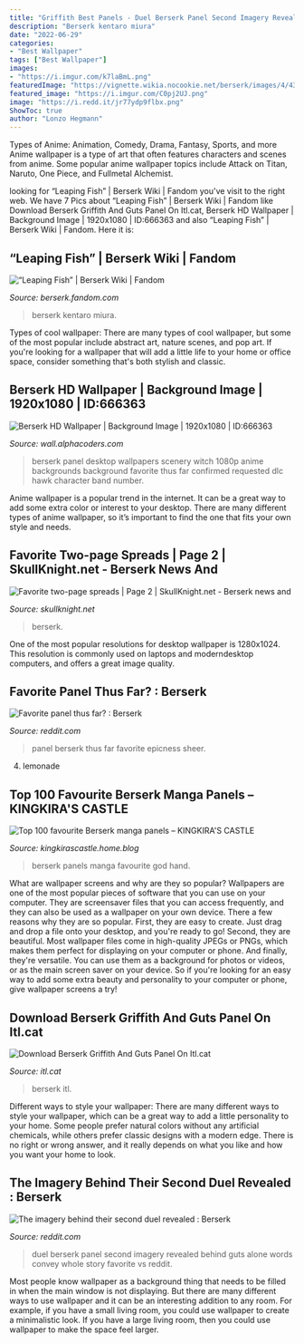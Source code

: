 ```yaml
---
title: "Griffith Best Panels - Duel Berserk Panel Second Imagery Revealed Behind Guts Alone Words Convey Whole Story Favorite Vs Reddit"
description: "Berserk kentaro miura"
date: "2022-06-29"
categories:
- "Best Wallpaper"
tags: ["Best Wallpaper"]
images:
- "https://i.imgur.com/k7laBmL.png"
featuredImage: "https://vignette.wikia.nocookie.net/berserk/images/4/43/Manga_Episode_166.png/revision/latest?cb=20170617145326"
featured_image: "https://i.imgur.com/C0pj2UJ.png"
image: "https://i.redd.it/jr77ydp9flbx.png"
ShowToc: true
author: "Lonzo Hegmann"
---
```



Types of Anime: Animation, Comedy, Drama, Fantasy, Sports, and more
Anime wallpaper is a type of art that often features characters and scenes from anime. Some popular anime wallpaper topics include Attack on Titan, Naruto, One Piece, and Fullmetal Alchemist.

	

		
looking for “Leaping Fish” | Berserk Wiki | Fandom you've visit to the right web. We have 7 Pics about “Leaping Fish” | Berserk Wiki | Fandom like Download Berserk Griffith And Guts Panel On Itl.cat, Berserk HD Wallpaper | Background Image | 1920x1080 | ID:666363 and also “Leaping Fish” | Berserk Wiki | Fandom. Here it is:
		
    
## “Leaping Fish” | Berserk Wiki | Fandom

<img loading=lazy src="https://vignette.wikia.nocookie.net/berserk/images/4/43/Manga_Episode_166.png/revision/latest?cb=20170617145326" onerror="this.onerror=null;this.src='https://tse2.mm.bing.net/th?id=OIP.Vv3-LqF_kSSu97BSAoDzYgHaLL&amp;pid=15.1';" alt="“Leaping Fish” | Berserk Wiki | Fandom">

_Source: berserk.fandom.com_

>berserk kentaro miura. 

	

Types of cool wallpaper:
There are many types of cool wallpaper, but some of the most popular include abstract art, nature scenes, and pop art. If you're looking for a wallpaper that will add a little life to your home or office space, consider something that's both stylish and classic.

    
## Berserk HD Wallpaper | Background Image | 1920x1080 | ID:666363

<img loading=lazy src="https://images8.alphacoders.com/666/666363.jpg" onerror="this.onerror=null;this.src='https://tse3.mm.bing.net/th?id=OIP.dzaLzFElF0oMTbbOU-X39gHaEK&amp;pid=15.1';" alt="Berserk HD Wallpaper | Background Image | 1920x1080 | ID:666363">

_Source: wall.alphacoders.com_

>berserk panel desktop wallpapers scenery witch 1080p anime backgrounds background favorite thus far confirmed requested dlc hawk character band number. 

	

Anime wallpaper is a popular trend in the internet. It can be a great way to add some extra color or interest to your desktop. There are many different types of anime wallpaper, so it’s important to find the one that fits your own style and needs.

    
## Favorite Two-page Spreads | Page 2 | SkullKnight.net - Berserk News And

<img loading=lazy src="https://i.imgur.com/C0pj2UJ.png" onerror="this.onerror=null;this.src='https://tse4.mm.bing.net/th?id=OIP._-08yzbFtjrxedFn-Vl8GQHaFR&amp;pid=15.1';" alt="Favorite two-page spreads | Page 2 | SkullKnight.net - Berserk news and">

_Source: skullknight.net_

>berserk. 

	

One of the most popular resolutions for desktop wallpaper is 1280x1024. This resolution is commonly used on laptops and moderndesktop computers, and offers a great image quality.

    
## Favorite Panel Thus Far? : Berserk

<img loading=lazy src="https://i.imgur.com/k7laBmL.png" onerror="this.onerror=null;this.src='https://tse4.mm.bing.net/th?id=OIP.JPqbl3b6eLBsC8Buu2_k-wHaFH&amp;pid=15.1';" alt="Favorite panel thus far? : Berserk">

_Source: reddit.com_

>panel berserk thus far favorite epicness sheer. 

	

4. lemonade 

    
## Top 100 Favourite Berserk Manga Panels – KINGKIRA&#039;S CASTLE

<img loading=lazy src="https://kingkirascastlehome.files.wordpress.com/2019/05/82.jpg?w=525" onerror="this.onerror=null;this.src='https://tse4.mm.bing.net/th?id=OIP.5QXKAydNKNuEiyXLEts9JgHaFb&amp;pid=15.1';" alt="Top 100 favourite Berserk manga panels – KINGKIRA&#039;S CASTLE">

_Source: kingkirascastle.home.blog_

>berserk panels manga favourite god hand. 

	

What are wallpaper screens and why are they so popular?
Wallpapers are one of the most popular pieces of software that you can use on your computer. They are screensaver files that you can access frequently, and they can also be used as a wallpaper on your own device. There a few reasons why they are so popular. First, they are easy to create. Just drag and drop a file onto your desktop, and you're ready to go! Second, they are beautiful. Most wallpaper files come in high-quality JPEGs or PNGs, which makes them perfect for displaying on your computer or phone. And finally, they're versatile. You can use them as a background for photos or videos, or as the main screen saver on your device. So if you're looking for an easy way to add some extra beauty and personality to your computer or phone, give wallpaper screens a try!

    
## Download Berserk Griffith And Guts Panel On Itl.cat

<img loading=lazy src="https://www.itl.cat/pngfile/big/168-1688130_berserk-griffith-and-guts-panel.jpg" onerror="this.onerror=null;this.src='https://tse1.mm.bing.net/th?id=OIP.cjAvFG5ScQA_zQ96usEeCwHaEK&amp;pid=15.1';" alt="Download Berserk Griffith And Guts Panel On Itl.cat">

_Source: itl.cat_

>berserk itl. 

	

Different ways to style your wallpaper:
There are many different ways to style your wallpaper, which can be a great way to add a little personality to your home. Some people prefer natural colors without any artificial chemicals, while others prefer classic designs with a modern edge. There is no right or wrong answer, and it really depends on what you like and how you want your home to look.

    
## The Imagery Behind Their Second Duel Revealed : Berserk

<img loading=lazy src="https://i.redd.it/jr77ydp9flbx.png" onerror="this.onerror=null;this.src='https://tse2.mm.bing.net/th?id=OIP.plc-xfIdqPNX9BMCYB3AeAHaFe&amp;pid=15.1';" alt="The imagery behind their second duel revealed : Berserk">

_Source: reddit.com_

>duel berserk panel second imagery revealed behind guts alone words convey whole story favorite vs reddit. 

	

Most people know wallpaper as a background thing that needs to be filled in when the main window is not displaying. But there are many different ways to use wallpaper and it can be an interesting addition to any room. For example, if you have a small living room, you could use wallpaper to create a minimalistic look. If you have a large living room, then you could use wallpaper to make the space feel larger.


